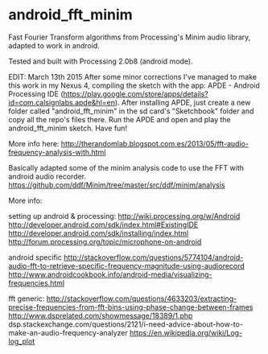 android_fft_minim
=================

Fast Fourier Transform algorithms from Processing's Minim audio library, adapted to work in android.

Tested and built with Processing 2.0b8 (android mode).

EDIT:
March 13th 2015
After some minor corrections I've managed to make this work in my Nexus 4, compiling the sketch with the app: APDE - Android Processing IDE (https://play.google.com/store/apps/details?id=com.calsignlabs.apde&hl=en). After installing APDE, just create a new folder called "android_fft_minim" in the sd card's "Sketchbook" folder and copy all the repo's files there. Run the APDE and open and play the android_fft_minim sketch. Have fun!

More info here: http://therandomlab.blogspot.com.es/2013/05/fft-audio-frequency-analysis-with.html

Basically adapted some of the minim analysis code to use the FFT with android audio recorder.
https://github.com/ddf/Minim/tree/master/src/ddf/minim/analysis

More info:

setting up android & processing:
http://wiki.processing.org/w/Android
http://developer.android.com/sdk/index.html#ExistingIDE
http://developer.android.com/sdk/installing/index.html
http://forum.processing.org/topic/microphone-on-android

android specific
http://stackoverflow.com/questions/5774104/android-audio-fft-to-retrieve-specific-frequency-magnitude-using-audiorecord
http://www.androidcookbook.info/android-media/visualizing-frequencies.html

fft generic:
http://stackoverflow.com/questions/4633203/extracting-precise-frequencies-from-fft-bins-using-phase-change-between-frames
http://www.dsprelated.com/showmessage/18389/1.php
dsp.stackexchange.com/questions/2121/i-need-advice-about-how-to-make-an-audio-frequency-analyzer
https://en.wikipedia.org/wiki/Log-log_plot
            
